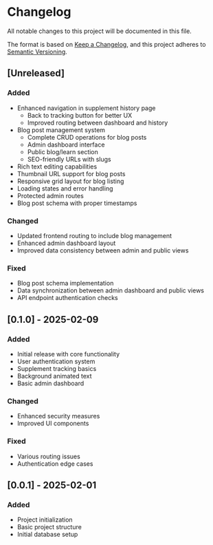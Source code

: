 # Changelog
All notable changes to this project will be documented in this file.

The format is based on [Keep a Changelog](https://keepachangelog.com/en/1.0.0/),
and this project adheres to [Semantic Versioning](https://semver.org/spec/v2.0.0.html).

## [Unreleased]
### Added
- Enhanced navigation in supplement history page
  - Back to tracking button for better UX
  - Improved routing between dashboard and history
- Blog post management system
  - Complete CRUD operations for blog posts
  - Admin dashboard interface
  - Public blog/learn section
  - SEO-friendly URLs with slugs
- Rich text editing capabilities
- Thumbnail URL support for blog posts
- Responsive grid layout for blog listing
- Loading states and error handling
- Protected admin routes
- Blog post schema with proper timestamps

### Changed
- Updated frontend routing to include blog management
- Enhanced admin dashboard layout
- Improved data consistency between admin and public views

### Fixed
- Blog post schema implementation
- Data synchronization between admin dashboard and public views
- API endpoint authentication checks

## [0.1.0] - 2025-02-09
### Added
- Initial release with core functionality
- User authentication system
- Supplement tracking basics
- Background animated text
- Basic admin dashboard

### Changed
- Enhanced security measures
- Improved UI components

### Fixed
- Various routing issues
- Authentication edge cases

## [0.0.1] - 2025-02-01
### Added
- Project initialization
- Basic project structure
- Initial database setup